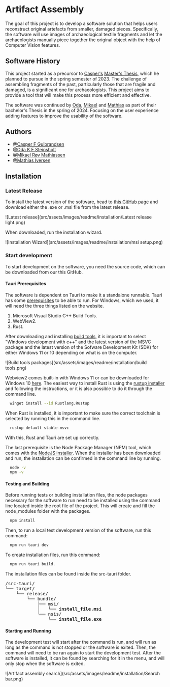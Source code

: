 # Artifact Assembly

The goal of this project is to develop a software solution that helps users reconstruct original artefacts from smaller, damaged pieces. Specifically, the software will use images of archaeological textile fragments and let the archaeologists manually piece together the original object with the help of Computer Vision features.

## Software History
This project started as a precursor to [Casper's](https://github.com/casperfg) [Master's Thesis](https://ntnuopen.ntnu.no/ntnu-xmlui/handle/11250/3079162), which he planned to pursue in the spring semester of 2023. The challenge of assembling fragments of the past, particularly those that are fragile and damaged, is a significant one for archaeologists. This project aims to provide a tool that will make this process more efficient and effective.

The software was continued by [Oda](https://github.com/odastein), [Mikael](https://github.com/MikaelRoev) and [Mathias](https://github.com/Mathiaiv) as part of their bachelor's Thesis in the spring of 2024. Focusing on the user experience adding features to improve the usability of the software.

## Authors
- [@Casper F Gulbrandsen](https://github.com/casperfg)
- [@Oda K F Steinsholt](https://github.com/odastein)
- [@Mikael Røv Mathiassen](https://github.com/MikaelRoev)
- [@Mathias Iversen](https://github.com/Mathiaiv)

## Installation
### Latest Release
To install the latest version of the software, head to [this GitHub page](https://github.com/MikaelRoev/artifact_assembly/releases) and download either the .exe or .msi file from the latest release. 

![Latest release](src/assets/images/readme/installation/Latest release light.png)

When downloaded, run the installation wizard.

![Installation Wizard](src/assets/images/readme/installation/msi setup.png)

### Start development
To start development on the software, you need the source code, which can be downloaded from our this GitHub.

#### Tauri Prerequisites
The software is dependent on Tauri to make it a standalone runnable.
Tauri has some [prerequisites](https://tauri.app/v1/guides/getting-started/prerequisites/) to be able to run. For Windows, which we used, it will need the three things listed on the website.
1. Microsoft Visual Studio C++ Build Tools.
2. WebView2.
3. Rust.

After downloading and installing [build tools](https://visualstudio.microsoft.com/visual-cpp-build-tools/), it is important to select "Windows development with c++" and the latest version of the MSVC package and the latest version of the Sofware Development Kit (SDK) for either Windows 11 or 10 depending on what is on the computer.

![Build tools packages](src/assets/images/readme/installation/build tools.png)

Webview2 comes built-in with Windows 11 or can be downloaded for Windows 10 [here]( https://developer.microsoft.com/en-us/microsoft-edge/webview2?form=MA13LH).
The easiest way to install Rust is using the [rustup installer](https://www.rust-lang.org/tools/install) and following the instructions, or it is also possible to do it through the command line.

```bash
  winget install --id Rustlang.Rustup
```

When Rust is installed, it is important to make sure the correct toolchain is selected by running this in the command line.

```bash
  rustup default stable-msvc
```

With this, Rust and Tauri are set up correctly.

The last prerequisite is the Node Package Manager (NPM) tool, which comes with the [NodeJS installer](https://nodejs.org/en). When the installer has been downloaded and run, the installation can be confirmed in the command line by running.

```bash
  node -v
  npm -v
```

#### Testing and Building
Before running tests or building installation files, the node packages necessary for the software to run need to be installed using the command line located inside the root file of the project. This will create and fill the node_modules folder with the packages.

```bash
  npm install
```

Then, to run a local test development version of the software, run this command:

```bash
  npm run tauri dev
```

To create installation files, run this command:

```bash
  npm run tauri build.
```

The installation files can be found inside the src-tauri folder.

<pre>
/src-tauri/
└── target/
    └── release/
        └── bundle/
            ├── msi/
            │   └── <b>install_file.msi</b>
            └── nsis/
                └── <b>install_file.exe</b>
</pre>

#### Starting and Running
The development test will start after the command is run, and will run as long as the command is not stopped or the software is exited. Then, the command will need to be ran again to start the development test. 
After the software is installed, it can be found by searching for it in the menu, and will only stop when the software is exited.

![Artifact assembly search](src/assets/images/readme/installation/Search bar.png)